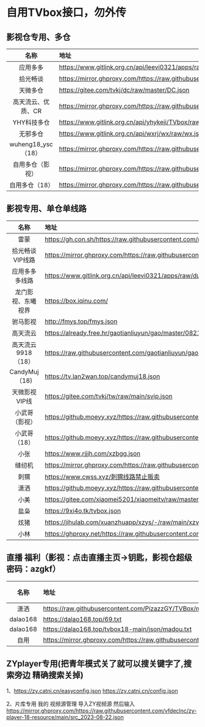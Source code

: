 # 自用TVbox接口，勿外传
## 影视仓专用、多仓
| 名称 | 地址 |
| :---: | :--- | 
| 应用多多 | https://www.gitlink.org.cn/api/leevi0321/apps/raw/room.json?ref=main | 
| 拾光畅谈 | https://mirror.ghproxy.com/https://raw.githubusercontent.com/xmbjm/svip/main/dc.json| 
| 天微多仓 | https://gitee.com/tvkj/dc/raw/master/DC.json|
| 高天流云、优质、CR | https://mirror.ghproxy.com/https://raw.githubusercontent.com/hd9211/Tvbox1/main/duocang.json |
| YHY科技多仓 | https://www.gitlink.org.cn/api/yhykeji/TVbox/raw/yhykeji.json?ref=master |
| 无邪多仓 | https://www.gitlink.org.cn/api/wxrj/wx/raw/wx.json?ref=master |
| wuheng18_ysc（18） | https://mirror.ghproxy.com/https://raw.githubusercontent.com/hd9211/Tvbox1/main/wuheng18_ysc.json |
| 自用多仓（影视） | https://mirror.ghproxy.com/https://raw.githubusercontent.com/8qNvKr/188/main/DCys.json |
| 自用多仓（18）  | https://mirror.ghproxy.com/https://raw.githubusercontent.com/8qNvKr/188/main/DC18.json |
## 影视专用、单仓单线路
| 名称 | 地址 |
| :---: | :--- | 
| 雷蒙 |https://gh.con.sh/https://raw.githubusercontent.com/n3rddd/N3RD/master/JN/雷蒙影视.bmp|
| 拾光畅谈 VIP线路 | https://mirror.ghproxy.com/https://raw.githubusercontent.com/xmbjm/svip/main/vip.json |
| 应用多多 多线路 | https://www.gitlink.org.cn/api/leevi0321/apps/raw/duo.json?ref=main |
| 龙门影视、东曦视界 | https://box.iqinu.com/ |
| 驸马影视 | http://fmys.top/fmys.json |
| 高天流云 | https://already.free.hr/gaotianliuyun/gao/master/0821.json |
| 高天流云9918（18） |  https://raw.githubusercontent.com/gaotianliuyun/gao/master/9918.json |
| CandyMuj（18) | https://tv.lan2wan.top/candymuj18.json |
| 天微影视VIP线 | https://gitee.com/tvkj/tw/raw/main/svip.json |
| 小武哥（影视）|https://github.moeyy.xyz/https://raw.githubusercontent.com/wwb521/live/main/movies.json|
| 小武哥（18）|https://github.moeyy.xyz/https://raw.githubusercontent.com/wwb521/live/main/video.json|
| 小张 | https://www.rjjjh.com/xzbgg.json |
| 缝纫机 | https://mirror.ghproxy.com/https://raw.githubusercontent.com/kunkka1986/my.img/main/frjbox.json |
| 刺猬 | https://www.cwss.xyz/刺猬线路禁止贩卖 |
| 潇洒 |https://github.moeyy.xyz/https://raw.githubusercontent.com/PizazzGY/TVBox/main/api.json|
| 小美 |https://gitee.com/xiaomei5201/xiaomeitv/raw/master/xiaomeitv.json|
| 盐枭 |https://9xi4o.tk/tvbox.json|
| 炫猪 |https://jihulab.com/xuanzhuapp/xzys/-/raw/main/xzvip.json|
| 小林 |https://ghproxy.net/https://raw.githubusercontent.com/xiaolinshao/linshao/main/1.json|

## 直播 福利（影视：点击直播主页→钥匙，影视仓超级密码：azgkf）
| 名称 | 地址 | 备注 | 
| :---: | :--- | :---: | 
| 潇洒 | https://raw.githubusercontent.com/PizazzGY/TVBox/main/live.txt |
|dalao168|https://dalao168.top/69.txt|
|dalao168 |https://dalao168.top/tvbox18-main/json/madou.txt |
|自用|https://mirror.ghproxy.com/https://raw.githubusercontent.com/8qNvKr/188/main/flzb.txt|

## ZYplayer专用(把青年模式关了就可以搜关键字了,搜索旁边 精确搜索关掉)
1、https://zy.catni.cn/easyconfig.json
https://zy.catni.cn/config.json

2、片库专用
我的 视频源管理 导入ZY视频源 然后输入
https://mirror.ghproxy.com/https://raw.githubusercontent.com/vfdeclnc/zy-player-18-resource/main/src_2023-08-22.json
